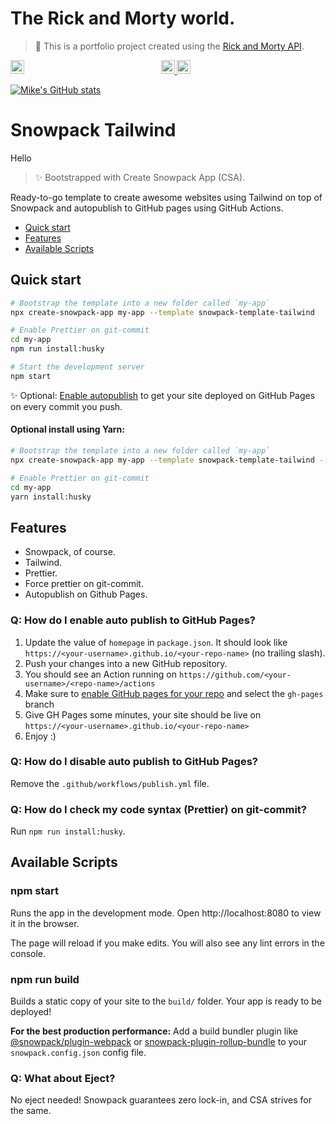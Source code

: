 # The Rick and Morty world.
> 🙉 This is a portfolio project created using the [Rick and Morty API](https://rickandmortyapi.com/). 

<p align="center">
<a href="https://www.instagram.com/miguelhmx/">
  <img align="left" alt="Miguel's Instagram" width="22px" src="https://raw.githubusercontent.com/hussainweb/hussainweb/main/icons/instagram.png" />
</a>
<a href="https://twitter.com/@miguelhmx">
  <img alt="Miguel Hernández | Twitter" width="22px" src="https://raw.githubusercontent.com/peterthehan/peterthehan/master/assets/twitter.svg" />
</a>
<a href="https://www.linkedin.com/in/miguelhmx/">
  <img alt="Miguel's LinkedIN" width="22px" src="https://raw.githubusercontent.com/peterthehan/peterthehan/master/assets/linkedin.svg" />
</a>

[![Mike's GitHub stats](https://github-readme-stats.vercel.app/api?username=miguelhernandezk&show_icons=true)](https://github.com/miguelhernandezk/github-readme-stats)
</p>



# Snowpack Tailwind
Hello
> ✨ Bootstrapped with Create Snowpack App (CSA).

Ready-to-go template to create awesome websites using Tailwind on top of Snowpack and autopublish to GitHub pages using GitHub Actions.

- [Quick start](#quick-start)
- [Features](#features)
- [Available Scripts](#available-scripts)

## Quick start

```sh
# Bootstrap the template into a new folder called `my-app`
npx create-snowpack-app my-app --template snowpack-template-tailwind

# Enable Prettier on git-commit
cd my-app
npm run install:husky

# Start the development server
npm start
```

✨ Optional: [Enable autopublish](#q-how-do-i-enable-auto-publish-to-github-pages) to get your site deployed on GitHub Pages on every commit you push.

#### Optional install using Yarn:

```sh
# Bootstrap the template into a new folder called `my-app`
npx create-snowpack-app my-app --template snowpack-template-tailwind --use-yarn

# Enable Prettier on git-commit
cd my-app
yarn install:husky
```

## Features

- Snowpack, of course.
- Tailwind.
- Prettier.
- Force prettier on git-commit.
- Autopublish on Github Pages.

### Q: How do I enable auto publish to GitHub Pages?

1. Update the value of `homepage` in `package.json`. It should look like `https://<your-username>.github.io/<your-repo-name>` (no trailing slash).
1. Push your changes into a new GitHub repository.
1. You should see an Action running on `https://github.com/<your-username>/<repo-name>/actions`
1. Make sure to [enable GitHub pages for your repo](https://docs.github.com/en/free-pro-team@latest/github/working-with-github-pages/configuring-a-publishing-source-for-your-github-pages-site#choosing-a-publishing-source) and select the `gh-pages` branch
1. Give GH Pages some minutes, your site should be live on `https://<your-username>.github.io/<your-repo-name>`
1. Enjoy :)

### Q: How do I disable auto publish to GitHub Pages?

Remove the `.github/workflows/publish.yml` file.

### Q: How do I check my code syntax (Prettier) on git-commit?

Run `npm run install:husky`.

## Available Scripts

### npm start

Runs the app in the development mode.
Open http://localhost:8080 to view it in the browser.

The page will reload if you make edits.
You will also see any lint errors in the console.

### npm run build

Builds a static copy of your site to the `build/` folder.
Your app is ready to be deployed!

**For the best production performance:** Add a build bundler plugin like [@snowpack/plugin-webpack](https://github.com/snowpackjs/snowpack/tree/master/plugins/plugin-webpack) or [snowpack-plugin-rollup-bundle](https://github.com/ParamagicDev/snowpack-plugin-rollup-bundle) to your `snowpack.config.json` config file.

### Q: What about Eject?

No eject needed! Snowpack guarantees zero lock-in, and CSA strives for the same.

